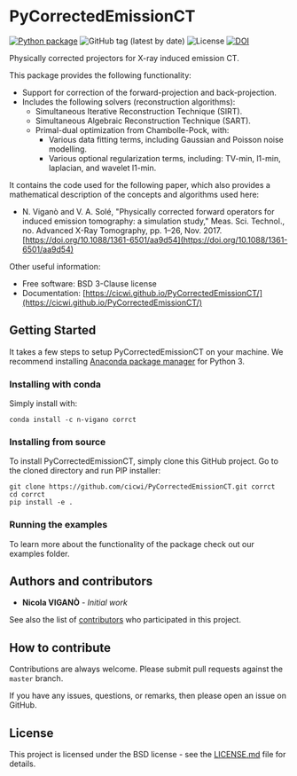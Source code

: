 # PyCorrectedEmissionCT

[![Python package](https://github.com/cicwi/PyCorrectedEmissionCT/actions/workflows/pythonpackage.yml/badge.svg)](https://github.com/cicwi/PyCorrectedEmissionCT/actions/workflows/pythonpackage.yml)
![GitHub tag (latest by date)](https://img.shields.io/github/v/tag/cicwi/PyCorrectedEmissionCT)
![License](https://img.shields.io/github/license/cicwi/PyCorrectedEmissionCT)
[![DOI](https://zenodo.org/badge/218092017.svg)](https://zenodo.org/badge/latestdoi/218092017)

Physically corrected projectors for X-ray induced emission CT.

This package provides the following functionality:

* Support for correction of the forward-projection and back-projection.
* Includes the following solvers (reconstruction algorithms):
  - Simultaneous Iterative Reconstruction Technique (SIRT).
  - Simultaneous Algebraic Reconstruction Technique (SART).
  - Primal-dual optimization from Chambolle-Pock, with:
    * Various data fitting terms, including Gaussian and Poisson noise modelling.
    * Various optional regularization terms, including: TV-min, l1-min, laplacian, and wavelet l1-min.

It contains the code used for the following paper, which also provides a
mathematical description of the concepts and algorithms used here:

* N. Viganò and V. A. Solé, "Physically corrected forward operators for
induced emission tomography: a simulation study," Meas. Sci. Technol., no.
Advanced X-Ray Tomography, pp. 1–26, Nov. 2017.  
[https://doi.org/10.1088/1361-6501/aa9d54](https://doi.org/10.1088/1361-6501/aa9d54)

Other useful information:

* Free software: BSD 3-Clause license
* Documentation: [https://cicwi.github.io/PyCorrectedEmissionCT/](https://cicwi.github.io/PyCorrectedEmissionCT/)

<!--
## Readiness

The author of this package is in the process of setting up this
package for optimal usability. The following has already been completed:

- [ ] Documentation
    - A package description has been written in the README
    - Documentation has been generated using `make docs`, committed,
        and pushed to GitHub.
	- GitHub pages have been setup in the project settings
	  with the "source" set to "master branch /docs folder".
- [ ] An initial release
	- In `CHANGELOG.md`, a release date has been added to v0.1.0 (change the YYYY-MM-DD).
	- The release has been marked a release on GitHub.
	- For more info, see the [Software Release Guide](https://cicwi.github.io/software-guides/software-release-guide).
- [ ] A conda package
    - Required packages have been added to `setup.py`, for instance,
      ```
      requirements = [
          # Add your project's requirements here, e.g.,
          # 'astra-toolbox',
          # 'sacred>=0.7.2',
          # 'tables==3.4.4',
      ]
      ```
      has been replaced by
      ```
      requirements = [
          'astra-toolbox',
          'sacred>=0.7.2',
          'tables==3.4.4',
      ]
      ```
    - All "conda channels" that are required for building and
      installing the package have been added to the
      `Makefile`. Specifically, replace
      ```
      conda_package:
        conda install conda-build -y
        conda build conda/
      ```
      by
      ```
      conda_package:
        conda install conda-build -y
        conda build conda/ -c some-channel -c some-other-channel
      ```
    - Conda packages have been built successfully with `make conda_package`.
    - These conda packages have been uploaded to
      [Anaconda](https://anaconda.org). [This](http://docs.anaconda.com/anaconda-cloud/user-guide/getting-started/#cloud-getting-started-build-upload)
      is a good getting started guide.
    - The installation instructions (below) have been updated. Do not
      forget to add the required channels, e.g., `-c some-channel -c
      some-other-channel`, and your own channel, e.g., `-c cicwi`.
-->

## Getting Started

It takes a few steps to setup PyCorrectedEmissionCT on your
machine. We recommend installing
[Anaconda package manager](https://www.anaconda.com/download/) for
Python 3.

### Installing with conda

Simply install with:
```
conda install -c n-vigano corrct
```

### Installing from source

To install PyCorrectedEmissionCT, simply clone this GitHub
project. Go to the cloned directory and run PIP installer:
```
git clone https://github.com/cicwi/PyCorrectedEmissionCT.git corrct
cd corrct
pip install -e .
```

### Running the examples

To learn more about the functionality of the package check out our
examples folder.

## Authors and contributors

* **Nicola VIGANÒ** - *Initial work*

See also the list of [contributors](https://github.com/cicwi/PyCorrectedEmissionCT/contributors) who participated in this project.

## How to contribute

Contributions are always welcome. Please submit pull requests against the `master` branch.

If you have any issues, questions, or remarks, then please open an issue on GitHub.

## License

This project is licensed under the BSD license - see the [LICENSE.md](LICENSE.md) file for details.
